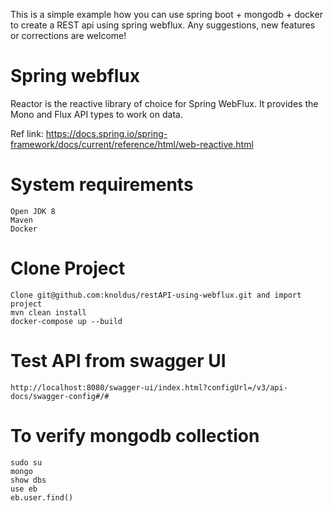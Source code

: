 This is a simple example how you can use spring boot + mongodb + docker to create a REST api using spring webflux. Any suggestions, new
features or corrections are welcome!
# Spring webflux
Reactor is the reactive library of choice for Spring WebFlux. It provides the Mono and Flux API types to work on data.

Ref link: https://docs.spring.io/spring-framework/docs/current/reference/html/web-reactive.html

# System requirements

    Open JDK 8
    Maven
    Docker
# Clone Project
```
Clone git@github.com:knoldus/restAPI-using-webflux.git and import project
mvn clean install
docker-compose up --build
```

# Test API from swagger UI
```
http://localhost:8080/swagger-ui/index.html?configUrl=/v3/api-docs/swagger-config#/#
```
# To verify mongodb collection
```
sudo su 
mongo
show dbs
use eb
eb.user.find()
```